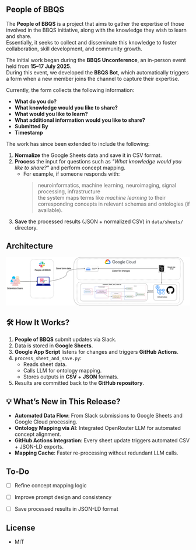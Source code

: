 
## People of BBQS

The **People of BBQS** is a project that aims to gather the expertise of those involved in the BBQS initiative, along with the knowledge they wish to learn and share.  
Essentially, it seeks to collect and disseminate this knowledge to foster collaboration, skill development, and community growth.

The initial work began during the **BBQS Unconference**, an in-person event held from **15–17 July 2025**.  
During this event, we developed the **BBQS Bot**, which automatically triggers a form when a new member joins the channel to capture their expertise.

Currently, the form collects the following information:

- **What do you do?**
- **What knowledge would you like to share?**
- **What would you like to learn?**
- **What additional information would you like to share?**
- **Submitted By**
- **Timestamp**


The work has since been extended to include the following:

1. **Normalize** the Google Sheets data and save it in CSV format.
2. **Process** the input for questions such as *"What knowledge would you like to share?"* and perform concept mapping.  
   - For example, if someone responds with:  
     > neuroinformatics, machine learning, neuroimaging, signal processing, infrastructure  
     the system maps terms like *machine learning* to their corresponding concepts in relevant schemas and ontologies (if available).
3. **Save** the processed results (JSON + normalized CSV) in `data/sheets/` directory.

## Architecture

![](architecture.png)

## 🛠 How It Works?

1. **People of BBQS** submit updates via Slack.  
2. Data is stored in **Google Sheets**.  
3. **Google App Script** listens for changes and triggers **GitHub Actions**.  
4. `process_sheet_and_save.py`:
   - Reads sheet data.
   - Calls LLM for ontology mapping.
   - Stores outputs in **CSV** + **JSON** formats.  
5. Results are committed back to the **GitHub repository**.

## 💡 What’s New in This Release?

- **Automated Data Flow**: From Slack submissions to Google Sheets and Google Cloud processing.  
- **Ontology Mapping via AI**: Integrated OpenRouter LLM for automated concept alignment.  
- **GitHub Actions Integration**: Every sheet update triggers automated CSV + JSON-LD exports.  
- **Mapping Cache**: Faster re-processing without redundant LLM calls.    


## To-Do
- [ ] Refine concept mapping logic
- [ ] Improve prompt design and consistency
- [ ] Save processed results in JSON-LD format  


## License
- MIT